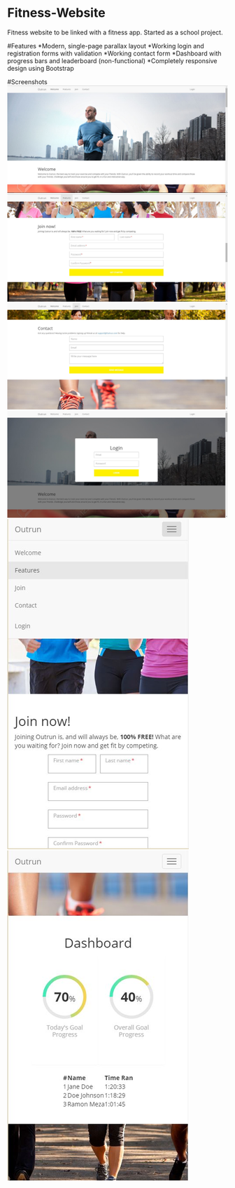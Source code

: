 # Fitness-Website
Fitness website to be linked with a fitness app. Started as a school project.

#Features
*Modern, single-page parallax layout
*Working login and registration forms with validation
*Working contact form
*Dashboard with progress bars and leaderboard (non-functional)
*Completely responsive design using Bootstrap

#Screenshots
![Welcome section](https://raw.githubusercontent.com/Metiri/Fitness-Website/master/img/screenshots/screen1.JPG?raw=true)
![Registration form](https://raw.githubusercontent.com/Metiri/Fitness-Website/master/img/screenshots/screen2.JPG?raw=true)
![Contact form](https://raw.githubusercontent.com/Metiri/Fitness-Website/master/img/screenshots/screen3.JPG?raw=true)
![Login popup](https://raw.githubusercontent.com/Metiri/Fitness-Website/master/img/screenshots/screen4.JPG?raw=true)
![Responsive design](https://raw.githubusercontent.com/Metiri/Fitness-Website/master/img/screenshots/screen5.JPG?raw=true)
![Dashboard section](https://raw.githubusercontent.com/Metiri/Fitness-Website/master/img/screenshots/screen6.JPG?raw=true)